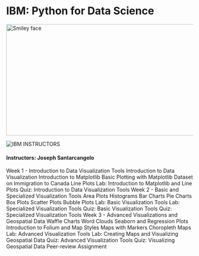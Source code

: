 # IBM: Python for Data Science

<img src="https://i.imgur.com/YCFnjvg.png" alt="Smiley face" height="300" width="600">

![IBM](http://i.imgur.com/Qktqnu1.png) INSTRUCTORS
#### Instructors: Joseph Santarcangelo

Week 1 - Introduction to Data Visualization Tools
Introduction to Data Visualization
Introduction to Matplotlib
Basic Plotting with Matplotlib
Dataset on Immigration to Canada
Line Plots
Lab: Introduction to Matplotlib and Line Plots
Quiz: Introduction to Data Visualization Tools
Week 2 - Basic and Specialized Visualization Tools
Area Plots
Histograms
Bar Charts
Pie Charts
Box Plots
Scatter Plots
Bubble Plots
Lab: Basic Visualization Tools
Lab: Specialized Visualization Tools
Quiz: Basic Visualization Tools
Quiz: Specialized Visualization Tools
Week 3 - Advanced Visualizations and Geospatial Data
Waffle Charts
Word Clouds
Seaborn and Regression Plots
Introduction to Folium and Map Styles
Maps with Markers
Choropleth Maps
Lab: Advanced Visualization Tools
Lab: Creating Maps and Visualizing Geospatial Data
Quiz: Advanced Visualization Tools
Quiz: Visualizing Geospatial Data
Peer-review Assignment
